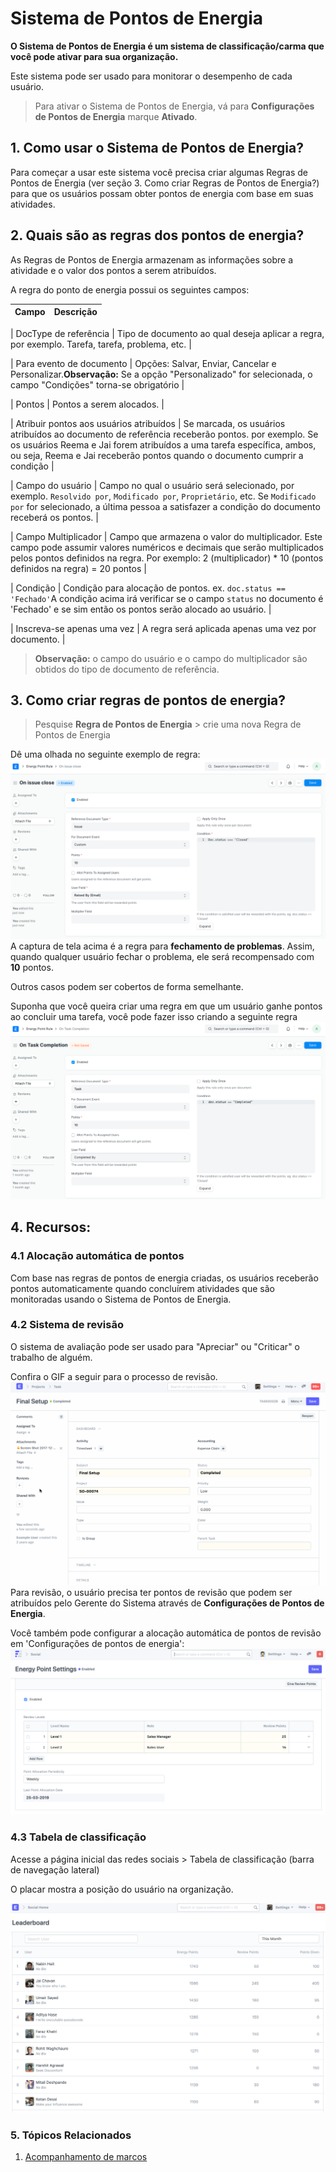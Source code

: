 # Sistema de Pontos de Energia



**O Sistema de Pontos de Energia é um sistema de classificação/carma que você pode ativar para sua organização.**


Este sistema pode ser usado para monitorar o desempenho de cada usuário.


> Para ativar o Sistema de Pontos de Energia, vá para **Configurações de Pontos de Energia**
 > marque **Ativado**.


## 1. Como usar o Sistema de Pontos de Energia?


Para começar a usar este sistema você precisa criar algumas Regras de Pontos de Energia (ver seção 3. Como criar Regras de Pontos de Energia?) para que os usuários possam obter pontos de energia com base em suas atividades.


## 2. Quais são as regras dos pontos de energia?


As Regras de Pontos de Energia armazenam as informações sobre a atividade e o valor dos pontos a serem atribuídos.


A regra do ponto de energia possui os seguintes campos:




| Campo | Descrição |
| --- | --- |

| DocType de referência | Tipo de documento ao qual deseja aplicar a regra, por exemplo. Tarefa, tarefa, problema, etc. |

| Para evento de documento | Opções: Salvar, Enviar, Cancelar e Personalizar.**Observação:** Se a opção "Personalizado" for selecionada, o campo "Condições" torna-se obrigatório |

| Pontos | Pontos a serem alocados. |

| Atribuir pontos aos usuários atribuídos | Se marcada, os usuários atribuídos ao documento de referência receberão pontos. por exemplo. Se os usuários Reema e Jai forem atribuídos a uma tarefa específica, ambos, ou seja, Reema e Jai receberão pontos quando o documento cumprir a condição |

| Campo do usuário | Campo no qual o usuário será selecionado, por exemplo. `Resolvido por`, `Modificado por`, `Proprietário`, etc. Se `Modificado por` for selecionado, a última pessoa a satisfazer a condição do documento receberá os pontos. |

| Campo Multiplicador | Campo que armazena o valor do multiplicador. Este campo pode assumir valores numéricos e decimais que serão multiplicados pelos pontos definidos na regra.  Por exemplo: 2 (multiplicador) \* 10 (pontos definidos na regra) = 20 pontos |

| Condição | Condição para alocação de pontos. ex. `doc.status == 'Fechado'`A condição acima irá verificar se o campo `status` no documento é 'Fechado' e se sim então os pontos serão alocado ao usuário. |

| Inscreva-se apenas uma vez | A regra será aplicada apenas uma vez por documento. |



> **Observação:** o campo do usuário e o campo do multiplicador são obtidos do tipo de documento de referência.


## 3. Como criar regras de pontos de energia?


> Pesquise **Regra de Pontos de Energia** > crie uma nova Regra de Pontos de Energia


Dê uma olhada no seguinte exemplo de regra:
![](/files/issue-closed-rule.png)
A captura de tela acima é a regra para **fechamento de problemas**.
Assim, quando qualquer usuário fechar o problema, ele será recompensado com **10** pontos.


Outros casos podem ser cobertos de forma semelhante.


Suponha que você queira criar uma regra em que um usuário ganhe pontos ao concluir uma tarefa,
você pode fazer isso criando a seguinte regra
![](/files/task-complete-rule.png)


## 4. Recursos:


### 4.1 Alocação automática de pontos


Com base nas regras de pontos de energia criadas, os usuários receberão pontos automaticamente quando concluírem atividades que são monitoradas usando o Sistema de Pontos de Energia.


### 4.2 Sistema de revisão


O sistema de avaliação pode ser usado para "Apreciar" ou "Criticar" o trabalho de alguém.


Confira o GIF a seguir para o processo de revisão.
![](/files/review-system.gif)
Para revisão, o usuário precisa ter pontos de revisão que podem ser atribuídos pelo Gerente do Sistema através de **Configurações de Pontos de Energia**.


Você também pode configurar a alocação automática de pontos de revisão em 'Configurações de pontos de energia':
![](/files/auto-review-point-allocation.png)


### 4.3 Tabela de classificação


Acesse a página inicial das redes sociais > Tabela de classificação (barra de navegação lateral)


O placar mostra a posição do usuário na organização.


![](/files/leaderboard.png)


### 5. Tópicos Relacionados


1. [Acompanhamento de marcos](/docs/pt/automation/milestone-tracker)




